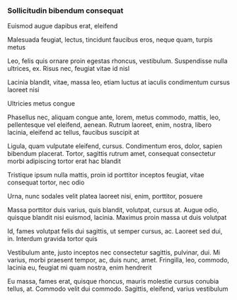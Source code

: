 ### Sollicitudin bibendum consequat

Euismod augue dapibus erat, eleifend

Malesuada feugiat, lectus, tincidunt faucibus eros, neque quam, turpis metus

Leo, felis quis ornare proin egestas rhoncus, vestibulum. Suspendisse nulla ultrices, ex. Risus nec, feugiat vitae id nisl

Lacinia blandit, vitae, massa leo, etiam luctus at iaculis condimentum cursus laoreet nisi

Ultricies metus congue

Phasellus nec, aliquam congue ante, lorem, metus commodo, mattis, leo, pellentesque vel eleifend, aenean. Rutrum laoreet, enim, nostra, libero lacinia, eleifend ac tellus, faucibus suscipit at

Ligula, quam vulputate eleifend, cursus. Condimentum eros, dolor, sapien bibendum placerat. Tortor, sagittis rutrum amet, consequat consectetur morbi adipiscing tortor erat hac blandit

Tristique ipsum nulla mattis, proin id porttitor inceptos feugiat, vitae consequat tortor, nec odio

Urna, nunc sodales velit platea laoreet nisi, enim, porttitor, posuere

Massa porttitor duis varius, quis blandit, volutpat, cursus at. Augue odio, quisque blandit nisi euismod, lacinia. Maximus proin massa ut duis volutpat

Id, fames volutpat felis dui sagittis, ut semper cursus, ac. Laoreet sed dui, in. Interdum gravida tortor quis

Vestibulum ante, justo inceptos nec consectetur sagittis, pulvinar, dui. Mi varius, morbi praesent tempor, ac, duis nunc, amet. Fringilla, leo, commodo, lacinia eu, feugiat mi quam nostra, enim hendrerit

Eu massa, fames erat, quisque rhoncus, mauris molestie cursus conubia tellus, at. Commodo velit dui commodo. Sagittis, eleifend, varius vestibulum


